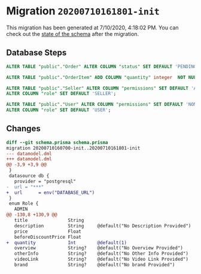 # Migration `20200710161801-init`

This migration has been generated at 7/10/2020, 4:18:02 PM.
You can check out the [state of the schema](./schema.prisma) after the migration.

## Database Steps

```sql
ALTER TABLE "public"."Order" ALTER COLUMN "status" SET DEFAULT 'PENDING';

ALTER TABLE "public"."OrderItem" ADD COLUMN "quantity" integer  NOT NULL DEFAULT 1;

ALTER TABLE "public"."Seller" ALTER COLUMN "permissions" SET DEFAULT 'ADD_ITEM',
ALTER COLUMN "role" SET DEFAULT 'SELLER';

ALTER TABLE "public"."User" ALTER COLUMN "permissions" SET DEFAULT 'NONE',
ALTER COLUMN "role" SET DEFAULT 'USER';
```

## Changes

```diff
diff --git schema.prisma schema.prisma
migration 20200710160700-init..20200710161801-init
--- datamodel.dml
+++ datamodel.dml
@@ -3,9 +3,9 @@
 }
 datasource db {
   provider = "postgresql"
-  url = "***"
+  url      = env("DATABASE_URL")
 }
 enum Role {
   ADMIN
@@ -130,8 +130,9 @@
   title               String
   description         String     @default("No Description Provided")
   price               Float
   beforeDiscountPrice Float
+  quantity            Int        @default(1)
   overview            String?    @default("No Overview Provided")
   otherInfo           String?    @default("No Other Info Provided")
   videoLink           String?    @default("No Video Link Provided")
   brand               String?    @default("No brand Provided")
```


